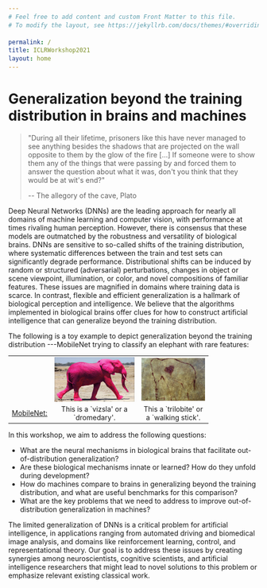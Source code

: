 ```yaml
---
# Feel free to add content and custom Front Matter to this file.
# To modify the layout, see https://jekyllrb.com/docs/themes/#overriding-theme-defaults

permalink: /
title: ICLRWorkshop2021
layout: home
---
```


#  Generalization beyond the training distribution in brains and machines 

>  "During all their lifetime, prisoners like this have never managed to see anything besides the shadows that are projected on the wall opposite to them by the glow of the fire [...] If someone were to show them any of the things that were passing by and forced them to answer the question about what it was, don't you think that they would be at wit's end?"
>
> -- The allegory of the cave, Plato

Deep Neural Networks (DNNs) are the leading approach for nearly all domains of machine learning and computer vision, with performance at times rivaling human perception. However, there is consensus that these models are outmatched by the robustness and versatility of biological brains. DNNs are sensitive to so-called shifts of the training distribution, where systematic differences between the train and test sets can significantly degrade performance. Distributional shifts can be induced by random or structured (adversarial) perturbations, changes in object or scene viewpoint, illumination, or color, and novel compositions of familiar features. These issues are magnified in domains where training data is scarce. In contrast, flexible and efficient generalization is a hallmark of biological perception and intelligence. We believe that the algorithms implemented in biological brains offer clues for how to construct artificial intelligence that can generalize beyond the training distribution.

The following is a toy example to depict generalization beyond the training distribution ---MobileNet trying to classify an elephant with rare features:



 <table style="width:80%; border: none !important; background: transparent !important; text-align: center !important;" >
  <tr style="border: none !important; background: transparent !important; text-align: center !important;">
    <td style="border: none !important; background: transparent !important; text-align: center !important;"></td>
    <td style="border: none !important; background: transparent !important; text-align: center !important;"><img align="center" src="https://raw.githubusercontent.com/iclr2021generalization/iclr2021generalization.github.io/main/assets/img/elephant2.jpg" width="350"></td>
    <td style="border: none !important; background: transparent !important; text-align: center !important;"><img align="center" src="https://raw.githubusercontent.com/iclr2021generalization/iclr2021generalization.github.io/main/assets/img/elephant1.png" width="300" class="flip-horizontally"></td>
  </tr>
  <tr style="border: none !important; background: transparent !important; text-align: center !important;">
    <td style="border: none !important; background: transparent !important; text-align: center !important;">
<a href="https://storage.googleapis.com/tfjs-examples/mobilenet/dist/index.html">MobileNet:</a>
  </td>
    <td style="border: none !important; background: transparent !important; text-align: center !important;">This is a `vizsla' or a `dromedary'. </td>
    <td style="border: none !important; background: transparent !important; text-align: center !important;">This a `trilobite' or a `walking stick'.  </td>
  </tr>
</table> 







In this workshop, we aim to address the following questions: 
* What are the neural mechanisms in biological brains that facilitate out-of-distribution generalization?   
* Are these biological mechanisms innate or learned? How do they unfold during development? 
* How do machines compare to brains in generalizing beyond the training distribution, and what are useful benchmarks for this comparison?  
* What are the key problems that we need to address to improve out-of-distribution generalization in machines?   

The limited generalization of DNNs is a critical problem for artificial intelligence, in applications ranging from automated driving and biomedical image analysis, and domains like reinforcement learning, control, and representational theory. Our goal is to address these issues by creating synergies among neuroscientists, cognitive scientists, and artificial intelligence researchers that might lead to novel solutions to this problem or emphasize relevant existing classical work.


